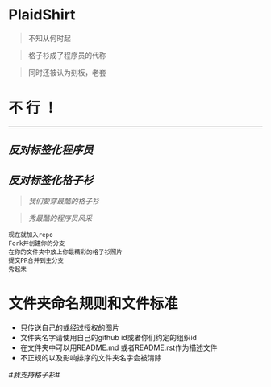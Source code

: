 # PlaidShirt


>不知从何时起

>格子衫成了程序员的代称

>同时还被认为刻板，老套


# 不 行 ！

----

## *反对标签化程序员*


## *反对标签化格子衫*

>*我们要穿最酷的格子衫*

>*秀最酷的程序员风采*

````
现在就加入repo
Fork并创建你的分支
在你的文件夹中放上你最精彩的格子衫照片
提交PR合并到主分支
秀起来
````

# 文件夹命名规则和文件标准

- 只传送自己的或经过授权的图片
- 文件夹名字请使用自己的github id或者你们约定的组织id
- 在文件夹中可以用README.md 或者README.rst作为描述文件
- 不正规的以及影响排序的文件夹名字会被清除

*#我支持格子衫#*

